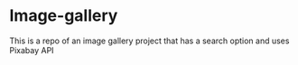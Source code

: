 # Image-gallery
This is a repo of an image gallery project that has a search option and uses Pixabay API
